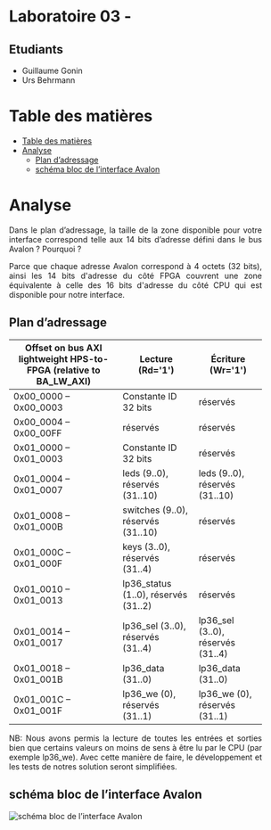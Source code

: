 <div align="justify" style="margin-right:25px;margin-left:25px">

# Laboratoire 03 - <!-- omit from toc -->

## Etudiants

- Guillaume Gonin
- Urs Behrmann

# Table des matières

- [Table des matières](#table-des-matières)
- [Analyse](#analyse)
  - [Plan d’adressage](#plan-dadressage)
  - [schéma  bloc  de  l’interface  Avalon](#schéma--bloc--de--linterface--avalon)

# Analyse

Dans le plan d’adressage, la taille de la zone disponible pour votre interface correspond telle aux 14 bits d’adresse défini dans le bus Avalon ? Pourquoi ?

Parce que chaque adresse Avalon correspond à 4 octets (32 bits), ainsi les 14 bits d'adresse du côté FPGA couvrent une zone équivalente à celle des 16 bits d'adresse du côté CPU qui est disponible pour notre interface.

## Plan d’adressage

| Offset on bus AXI lightweight HPS-to-FPGA (relative to BA_LW_AXI) | Lecture (Rd='1')                     | Écriture (Wr='1')                    |
| ----------------------------------------------------------------- | ------------------------------------ | ------------------------------------ |
| 0x00_0000 – 0x00_0003                                             | Constante ID 32 bits                 | réservés                             |
| 0x00_0004 – 0x00_00FF                                             | réservés                             | réservés                             |
| 0x01_0000 – 0x01_0003                                             | Constante ID 32 bits                 | réservés                             |
| 0x01_0004 – 0x01_0007                                             | leds (9..0), réservés (31..10)       | leds (9..0), réservés (31..10)       |
| 0x01_0008 – 0x01_000B                                             | switches (9..0), réservés (31..10)   | réservés                             |
| 0x01_000C – 0x01_000F                                             | keys (3..0), réservés (31..4)        | réservés                             |
| 0x01_0010 – 0x01_0013                                             | lp36_status (1..0), réservés (31..2) | réservés                             |
| 0x01_0014 – 0x01_0017                                             | lp36_sel (3..0), réservés (31..4)    | lp36_sel (3..0), réservés (31..4)    |
| 0x01_0018 – 0x01_001B                                             | lp36_data (31..0)                    | lp36_data (31..0)                    |
| 0x01_001C – 0x01_001F                                             | lp36_we (0), réservés (31..1)        | lp36_we (0), réservés (31..1)        |

NB: Nous avons permis la lecture de toutes les entrées et sorties bien que certains valeurs on moins de sens à être lu par le CPU (par exemple lp36_we). Avec cette manière de faire, le développement et les tests de notres solution seront simplifiées.

## schéma  bloc  de  l’interface  Avalon

![schéma  bloc  de  l’interface  Avalon](imgs/avalon.png)
